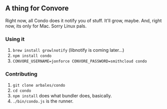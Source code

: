 ## A thing for Convore

Right now, all Condo does it notify you of stuff. It'll grow, maybe. And, right now, its only for Mac. Sorry Linux pals.

### Using it
1. `brew install growlnotify` (libnotify is coming later…)
2. `npm install condo`
3. `CONVORE_USERNAME=jonforce CONVORE_PASSWORD=smithcloud condo`

### Contributing
1. `git clone arbales/condo`
2. `cd condo`
3. `npm install` does what bundler does, basically.
4. `./bin/condo.js` is the runner.
